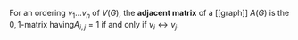 For an ordering $v_{1} \dots v_{n}$ of $V(G)$, the **adjacent matrix** of a [[graph]] $A(G)$ is the $0,1$-matrix having$A_{i,j}= 1$ if and only if $v_{i}\leftrightarrow v_{j}$.